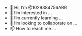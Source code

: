 - 👋 Hi, I’m @1029384756ABR
- 👀 I’m interested in ...
- 🌱 I’m currently learning ...
- 💞️ I’m looking to collaborate on ...
- 📫 How to reach me ...

<!---
1029384756ABR/1029384756ABR is a ✨ special ✨ repository because its `README.md` (this file) appears on your GitHub profile.
You can click the Preview link to take a look at your changes.
--->

